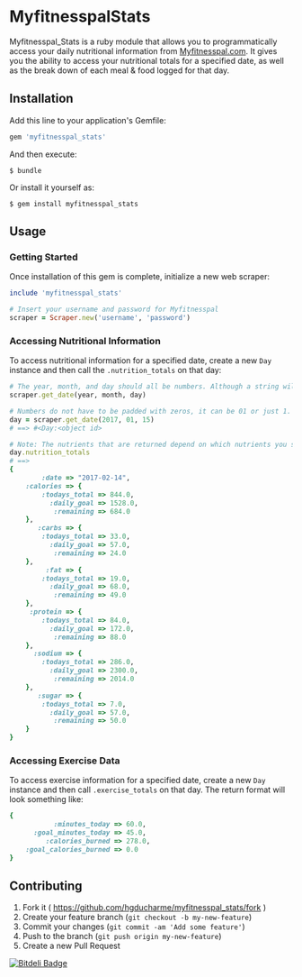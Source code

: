 # MyfitnesspalStats

Myfitnesspal_Stats is a ruby module that allows you to programmatically access your daily nutritional information from [Myfitnesspal.com](http://www.myfitnesspal.com/). It gives you the ability to access your nutritional totals for a specified date, as well as the break down of each meal & food logged for that day.

## Installation

Add this line to your application's Gemfile:

```ruby
gem 'myfitnesspal_stats'
```

And then execute:

    $ bundle

Or install it yourself as:

    $ gem install myfitnesspal_stats

## Usage

### Getting Started 

Once installation of this gem is complete, initialize a new web scraper: 

```ruby
include 'myfitnesspal_stats'

# Insert your username and password for Myfitnesspal
scraper = Scraper.new('username', 'password')
```

### Accessing Nutritional Information 

To access nutritional information for a specified date, create a new `Day` instance and then call the `.nutrition_totals` on that day:

```ruby
# The year, month, and day should all be numbers. Although a string will still work
scraper.get_date(year, month, day)

# Numbers do not have to be padded with zeros, it can be 01 or just 1.
day = scraper.get_date(2017, 01, 15)
# ==> #<Day:<object id>

# Note: The nutrients that are returned depend on which nutrients you specified to track in your Myfitnesspal settings.
day.nutrition_totals
# ==> 
{
        :date => "2017-02-14",
    :calories => {
        :todays_total => 844.0,
          :daily_goal => 1528.0,
           :remaining => 684.0
    },
       :carbs => {
        :todays_total => 33.0,
          :daily_goal => 57.0,
           :remaining => 24.0
    },
         :fat => {
        :todays_total => 19.0,
          :daily_goal => 68.0,
           :remaining => 49.0
    },
     :protein => {
        :todays_total => 84.0,
          :daily_goal => 172.0,
           :remaining => 88.0
    },
      :sodium => {
        :todays_total => 286.0,
          :daily_goal => 2300.0,
           :remaining => 2014.0
    },
       :sugar => {
        :todays_total => 7.0,
          :daily_goal => 57.0,
           :remaining => 50.0
    }
}
```

### Accessing Exercise Data

To access exercise information for a specified date, create a new `Day` instance and then 
call `.exercise_totals` on that day. The return format will look something like:

```ruby
{
           :minutes_today => 60.0,
      :goal_minutes_today => 45.0,
         :calories_burned => 278.0,
    :goal_calories_burned => 0.0
}
```

## Contributing

1. Fork it ( https://github.com/hgducharme/myfitnesspal_stats/fork )
2. Create your feature branch (`git checkout -b my-new-feature`)
3. Commit your changes (`git commit -am 'Add some feature'`)
4. Push to the branch (`git push origin my-new-feature`)
5. Create a new Pull Request

[![Bitdeli Badge](https://d2weczhvl823v0.cloudfront.net/hgducharme/myfitnesspal_stats/trend.png)](https://bitdeli.com/free "Bitdeli Badge")

